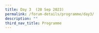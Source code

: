 ```yaml
---
title: Day 3  (20 Sep 2023)
permalink: /forum-details/programme/day3/
description: ""
third_nav_title: Programme
---
```

